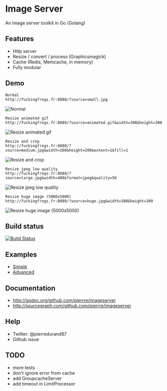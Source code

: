 # Image Server
An image server toolkit in Go (Golang)

## Features
- Http server
- Resize / convert / process (Graphicsmagick)
- Cache (Redis, Memcache, in memory)
- Fully modular

## Demo
```
Normal
http://fuckingfrogs.fr:8080/?source=small.jpg
```
![Normal](http://fuckingfrogs.fr:8080/?source=small.jpg)

```
Resize animated gif
http://fuckingfrogs.fr:8080/?source=animated.gif&width=300&height=300
```
![Resize animated gif](http://fuckingfrogs.fr:8080/?source=animated.gif&width=300&height=300)

```
Resize and crop
http://fuckingfrogs.fr:8080/?source=medium.jpg&width=200&height=200&extent=1&fill=1
```
![Resize and crop](http://fuckingfrogs.fr:8080/?source=medium.jpg&width=200&height=200&extent=1&fill=1)

```
Resize jpeg low quality
http://fuckingfrogs.fr:8080/?source=large.jpg&width=400&format=jpeg&quality=50
```
![Resize jpeg low quality](http://fuckingfrogs.fr:8080/?source=large.jpg&width=400&format=jpeg&quality=50)

```
Resize huge image (5000x5000)
http://fuckingfrogs.fr:8080/?source=huge.jpg&width=300&height=300
```
![Resize huge image (5000x5000)](http://fuckingfrogs.fr:8080/?source=huge.jpg&width=300&height=300)

## Build status
[![Build Status](https://travis-ci.org/pierrre/imageserver.png?branch=master)](https://travis-ci.org/pierrre/imageserver)

## Examples
- [Simple](https://github.com/pierrre/imageserver/blob/master/examples/simple/simple.go)
- [Advanced](https://github.com/pierrre/imageserver/blob/master/examples/advanced/advanced.go)

## Documentation
- http://godoc.org/github.com/pierrre/imageserver
- http://sourcegraph.com/github.com/pierrre/imageserver

## Help
- Twitter: @pierredurand87
- Github issue

## TODO
- more tests
- don't ignore error from cache
- add GroupcacheServer
- add timeout in LimitProcessor
